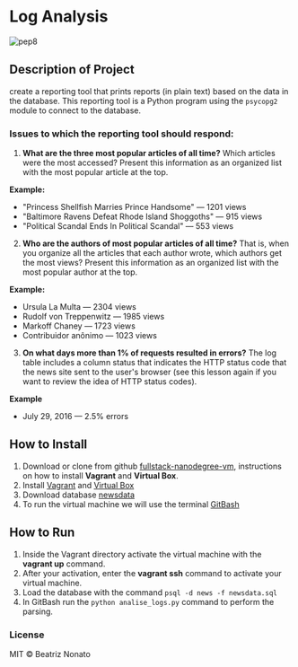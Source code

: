 # Log Analysis

![pep8](https://img.shields.io/badge/pep8online-compliant-green.svg)

## Description of Project

create a reporting tool that prints reports (in plain text) based on 
the data in the database. 
This reporting tool is a Python program using the ``psycopg2`` module 
to connect to the database.

### Issues to which the reporting tool should respond:
1. **What are the three most popular articles of all time?** 
Which articles were the most accessed? 
  Present this information as an organized list with the most
  popular article at the top.
  
  **Example:**
  - "Princess Shellfish Marries Prince Handsome" — 1201 views
  - "Baltimore Ravens Defeat Rhode Island Shoggoths" — 915 views
  - "Political Scandal Ends In Political Scandal" — 553 views
  
 2. **Who are the authors of most popular articles of all time?** 
 That is, when you organize all the articles that each author wrote,
 which authors get the most views? 
  Present this information as an organized list with the most popular author at the top.
  
  **Example:**
   - Ursula La Multa — 2304 views
   - Rudolf von Treppenwitz — 1985 views
   - Markoff Chaney — 1723 views
   - Contribuidor anônimo — 1023 views
 
3. **On what days more than 1% of requests resulted in errors?**
The log table includes a column status that indicates the HTTP status code 
that the news site sent to the user's browser 
(see this lesson again if you want to review the idea of ​​HTTP status codes).

  **Example**
  - July 29, 2016 — 2.5% errors
  
## How to Install
1. Download or clone from github [fullstack-nanodegree-vm](https://github.com/udacity/fullstack-nanodegree-vm), instructions on how to install **Vagrant** and **Virtual Box**.
2. Install [Vagrant](https://www.vagrantup.com/) and [Virtual Box](https://www.virtualbox.org/)
3. Download database [newsdata](https://d17h27t6h515a5.cloudfront.net/topher/2016/August/57b5f748_newsdata/newsdata.zip)
4. To run the virtual machine we will use the terminal [GitBash](https://git-scm.com/downloads)

## How to Run
1. Inside the Vagrant directory activate the virtual machine with the **vagrant up** command.
2. After your activation, enter the **vagrant ssh** command to activate your virtual machine.
3. Load the database with the command ``psql -d news -f newsdata.sql``
4. In GitBash run the ``python analise_logs.py`` command to perform the parsing.
  
### License
MIT © Beatriz Nonato
